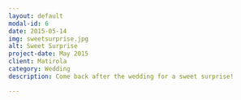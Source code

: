 ```yaml
---
layout: default
modal-id: 6
date: 2015-05-14
img: sweetsurprise.jpg
alt: Sweet Surprise
project-date: May 2015
client: Matirola
category: Wedding
description: Come back after the wedding for a sweet surprise!

---
```

